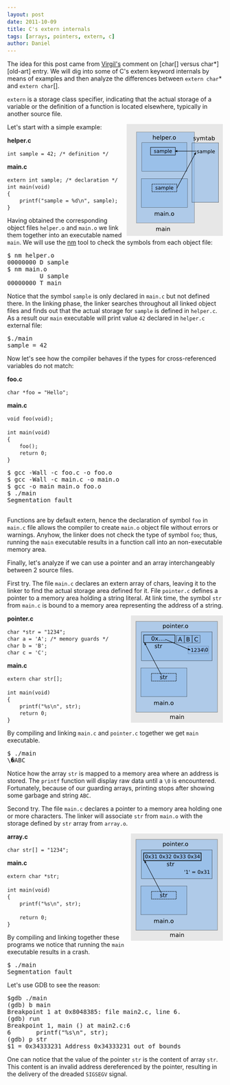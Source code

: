```yaml
---
layout: post
date: 2011-10-09
title: C's extern internals
tags: [arrays, pointers, extern, c]
author: Daniel
---
```


The idea for this post came from [Virgil's][v-comment] comment on
[char\[\] versus char\*][old-art] entry. We will dig into some of
C's extern keyword internals by means of examples and then
analyze the differences between `extern char`\* and `extern char`\[\].

`extern` is a storage class specifier, indicating that the actual
storage of a variable or the definition of a function is located
elsewhere, typically in another source file.

<img style="float:right" src='./img/c-extern-simple-usage.png'
alt="C extern simple usage" width="227" height="263"/>


Let's start with a simple example:

**helper.c**

	int sample = 42; /* definition */

**main.c**

	extern int sample; /* declaration */
	int main(void)
	{
		printf("sample = %d\n", sample);
	}

Having obtained the corresponding object files `helper.o` and `main.o` we link them together
into an executable named `main`. We will use the [nm][man-nm] tool to check the symbols from
each object file:
<pre>
$ nm helper.o 
00000000 D sample
$ nm main.o
         U sample
00000000 T main
</pre>

Notice that the symbol `sample` is only declared in `main.c` but not defined there. In the linking phase, the linker searches throughout all
linked object files and finds out that the actual storage for `sample` is defined in `helper.c`. As a result our `main` executable will
print value `42` declared in `helper.c` external file:
<pre>
$./main 
sample = 42
</pre>

Now let's see how the compiler behaves if the types for cross-referenced variables do not match:

**foo.c**

	char *foo = "Hello";

**main.c**

	void foo(void);

	int main(void)
	{
		foo();
		return 0;
	}
<pre>
$ gcc -Wall -c foo.c -o foo.o
$ gcc -Wall -c main.c -o main.o
$ gcc -o main main.o foo.o
$ ./main
Segmentation fault

</pre>
Functions are by default extern, hence the declaration of symbol `foo` in `main.c`
file allows the compiler to create `main.o` object file without errors or warnings.
Anyhow, the linker does not check the type of symbol `foo`; thus, running the `main` executable results in a function call into an non-executable memory area.

Finally, let's analyze if we can use a pointer and an array interchangeably between
2 source files.

First try. The file `main.c` declares an extern array of chars, leaving it to the linker to find the actual
storage area defined for it. File `pointer.c` defines a pointer to a memory area
holding a string literal. At link time, the symbol `str` from `main.c` is bound to a memory area
representing the address of a string.

<img style="float:right" src='./img/c-extern-char.png'
alt="C extern simple usage" width="217" height="252"/>

**pointer.c**

	char *str = "1234";
	char a = 'A'; /* memory guards */
	char b = 'B';
	char c = 'C';

**main.c** 

	extern char str[];

	int main(void)
	{
		printf("%s\n", str);
		return 0;
	}


By compiling and linking `main.c` and `pointer.c` together we get `main` executable.
<pre>
$ ./main
\�ABC
</pre>
Notice how the array `str` is mapped to a memory area where an address is stored. The `printf`
function will display raw data until a `\0` is encountered. Fortunately, because of our
guarding arrays, printing stops after showing some garbage and string `ABC`.

Second try. The file `main.c` declares a pointer to a memory area holding one or more characters. The linker
will associate `str` from `main.o` with the storage defined by `str` array from `array.o`.

<img style="float:right" src='./img/c-extern-pointer.png'
alt="C extern simple usage" width="217" height="252"/>

**array.c**

	char str[] = "1234";

**main.c** 

	extern char *str;

	int main(void)
	{
		printf("%s\n", str);

		return 0;
	}

By compiling and linking together these programs we notice that running the `main` executable results in a crash.
<pre>
$ ./main
Segmentation fault
</pre>
Let's use GDB to see the reason:

<pre>
$gdb ./main
(gdb) b main
Breakpoint 1 at 0x8048385: file main2.c, line 6.
(gdb) run
Breakpoint 1, main () at main2.c:6
6		printf("%s\n", str);
(gdb) p str
$1 = 0x34333231 Address 0x34333231 out of bounds
</pre>

One can notice that the value of the pointer `str` is the content of array `str`. This content is an invalid address dereferenced by the pointer, resulting in the delivery of the dreaded `SIGSEGV` signal.

[v-comment]: http://techblog.rosedu.org/arrays-vs-pointers.html#IDComment189927033
[oldart]: http://techblog.rosedu.org/arrays-vs-pointers.html
[man-nm]: http://linux.die.net/man/1/nm
